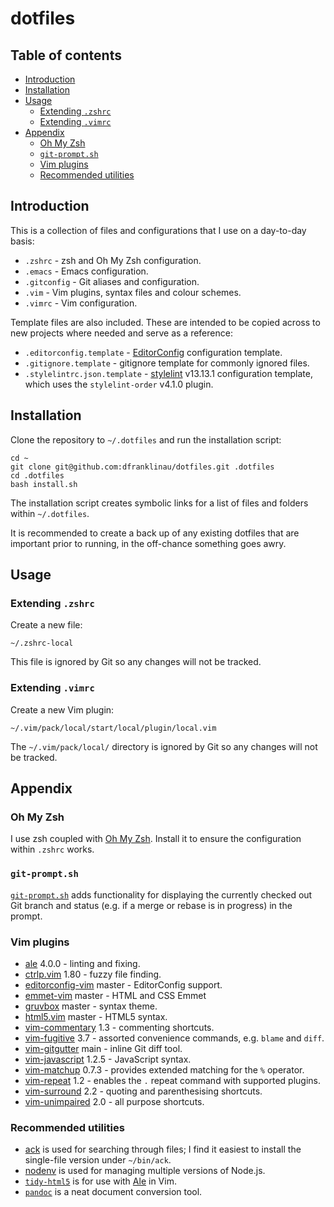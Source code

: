 # dotfiles

## Table of contents

* [Introduction](#introduction)
* [Installation](#installation)
* [Usage](#usage)
  * [Extending `.zshrc`](#extending-zshrc)
  * [Extending `.vimrc`](#extending-vimrc)
* [Appendix](#appendix)
  * [Oh My Zsh](#oh-my-zsh)
  * [`git-prompt.sh`](#gitpromptsh)
  * [Vim plugins](#vim-plugins)
  * [Recommended utilities](#recommended-utilities)





## Introduction

This is a collection of files and configurations that I use on a day-to-day
basis:

* `.zshrc` - zsh and Oh My Zsh configuration.
* `.emacs` - Emacs configuration.
* `.gitconfig` - Git aliases and configuration.
* `.vim` - Vim plugins, syntax files and colour schemes.
* `.vimrc` - Vim configuration.

Template files are also included. These are intended to be copied across to new
projects where needed and serve as a reference:

* `.editorconfig.template` - [EditorConfig](http://editorconfig.org)
  configuration template.
* `.gitignore.template` - gitignore template for commonly ignored files.
* `.stylelintrc.json.template` - [stylelint](https://stylelint.io) v13.13.1
  configuration template, which uses the `stylelint-order` v4.1.0 plugin.





## Installation

Clone the repository to `~/.dotfiles` and run the installation script:

```
cd ~
git clone git@github.com:dfranklinau/dotfiles.git .dotfiles
cd .dotfiles
bash install.sh
```

The installation script creates symbolic links for a list of files and folders
within `~/.dotfiles`.

It is recommended to create a back up of any existing dotfiles that are
important prior to running, in the off-chance something goes awry.





## Usage

### Extending `.zshrc`

Create a new file:

```
~/.zshrc-local
```

This file is ignored by Git so any changes will not be tracked.

### Extending `.vimrc`

Create a new Vim plugin:

```
~/.vim/pack/local/start/local/plugin/local.vim
```

The `~/.vim/pack/local/` directory is ignored by Git so any changes will not be
tracked.





## Appendix

### Oh My Zsh

I use zsh coupled with [Oh My Zsh](https://ohmyz.sh/). Install it to ensure the
configuration within `.zshrc` works.

### `git-prompt.sh`

[`git-prompt.sh`](https://github.com/git/git/blob/master/contrib/completion/git-prompt.sh)
adds functionality for displaying the currently checked out Git branch and
status (e.g. if a merge or rebase is in progress) in the prompt.

### Vim plugins

* [ale](https://github.com/w0rp/ale) 4.0.0 - linting and fixing.
* [ctrlp.vim](https://github.com/ctrlpvim/ctrlp.vim) 1.80 - fuzzy file finding.
* [editorconfig-vim](https://github.com/editorconfig/editorconfig-vim) master -
  EditorConfig support.
* [emmet-vim](https://github.com/mattn/emmet-vim) master - HTML and CSS Emmet
* [gruvbox](https://github.com/morhetz/gruvbox) master - syntax theme.
* [html5.vim](https://github.com/othree/html5.vim) master - HTML5 syntax.
* [vim-commentary](https://github.com/tpope/vim-commentary) 1.3 - commenting
  shortcuts.
* [vim-fugitive](https://github.com/tpope/vim-fugitive) 3.7 - assorted
  convenience commands, e.g. `blame` and `diff`.
* [vim-gitgutter](https://github.com/airblade/vim-gitgutter) main - inline Git
  diff tool.
* [vim-javascript](https://github.com/pangloss/vim-javascript) 1.2.5 -
  JavaScript syntax.
* [vim-matchup](https://github.com/andymass/vim-matchup) 0.7.3 - provides
  extended matching for the `%` operator.
* [vim-repeat](https://github.com/tpope/vim-repeat) 1.2 - enables the `.` repeat
  command with supported plugins.
* [vim-surround](https://github.com/tpope/vim-surround) 2.2 - quoting and
  parenthesising shortcuts.
* [vim-unimpaired](https://github.com/tpope/vim-unimpaired) 2.0 - all purpose
  shortcuts.

### Recommended utilities

* [ack](https://beyondgrep.com) is used for searching through files; I find it
  easiest to install the single-file version under `~/bin/ack`.
* [nodenv](https://github.com/nodenv/nodenv/) is used for managing multiple
  versions of Node.js.
* [`tidy-html5`](http://www.html-tidy.org) is for use with
  [Ale](https://github.com/w0rp/ale/) in Vim.
* [`pandoc`](http://pandoc.org) is a neat document conversion tool.
